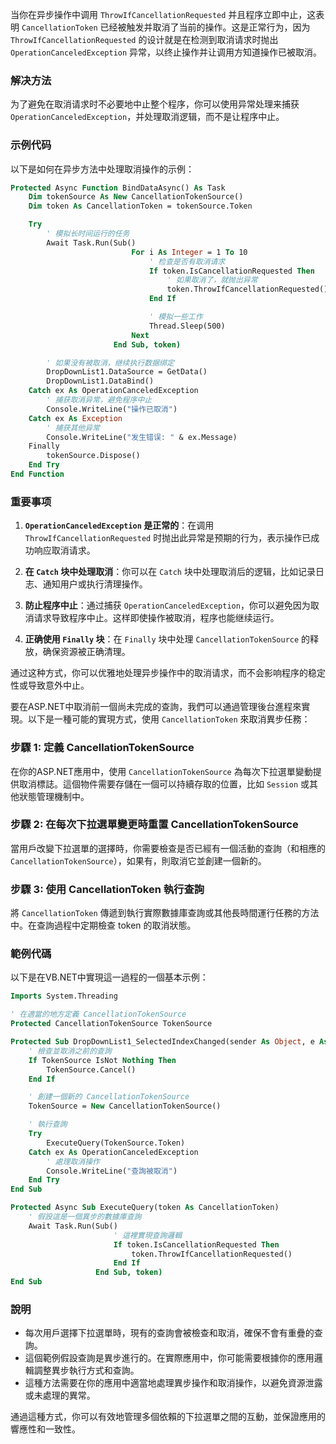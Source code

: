 当你在异步操作中调用 `ThrowIfCancellationRequested` 并且程序立即中止，这表明 `CancellationToken` 已经被触发并取消了当前的操作。这是正常行为，因为 `ThrowIfCancellationRequested` 的设计就是在检测到取消请求时抛出 `OperationCanceledException` 异常，以终止操作并让调用方知道操作已被取消。

### 解决方法
为了避免在取消请求时不必要地中止整个程序，你可以使用异常处理来捕获 `OperationCanceledException`，并处理取消逻辑，而不是让程序中止。

### 示例代码

以下是如何在异步方法中处理取消操作的示例：

```vb
Protected Async Function BindDataAsync() As Task
    Dim tokenSource As New CancellationTokenSource()
    Dim token As CancellationToken = tokenSource.Token

    Try
        ' 模拟长时间运行的任务
        Await Task.Run(Sub()
                           For i As Integer = 1 To 10
                               ' 检查是否有取消请求
                               If token.IsCancellationRequested Then
                                   ' 如果取消了，就抛出异常
                                   token.ThrowIfCancellationRequested()
                               End If

                               ' 模拟一些工作
                               Thread.Sleep(500)
                           Next
                       End Sub, token)

        ' 如果没有被取消，继续执行数据绑定
        DropDownList1.DataSource = GetData()
        DropDownList1.DataBind()
    Catch ex As OperationCanceledException
        ' 捕获取消异常，避免程序中止
        Console.WriteLine("操作已取消")
    Catch ex As Exception
        ' 捕获其他异常
        Console.WriteLine("发生错误: " & ex.Message)
    Finally
        tokenSource.Dispose()
    End Try
End Function
```

### 重要事项

1. **`OperationCanceledException` 是正常的**：在调用 `ThrowIfCancellationRequested` 时抛出此异常是预期的行为，表示操作已成功响应取消请求。

2. **在 `Catch` 块中处理取消**：你可以在 `Catch` 块中处理取消后的逻辑，比如记录日志、通知用户或执行清理操作。

3. **防止程序中止**：通过捕获 `OperationCanceledException`，你可以避免因为取消请求导致程序中止。这样即使操作被取消，程序也能继续运行。

4. **正确使用 `Finally` 块**：在 `Finally` 块中处理 `CancellationTokenSource` 的释放，确保资源被正确清理。

通过这种方式，你可以优雅地处理异步操作中的取消请求，而不会影响程序的稳定性或导致意外中止。


要在ASP.NET中取消前一個尚未完成的查詢，我們可以通過管理後台進程來實現。以下是一種可能的實現方式，使用 `CancellationToken` 來取消異步任務：

### 步驟 1: 定義 CancellationTokenSource

在你的ASP.NET應用中，使用 `CancellationTokenSource` 為每次下拉選單變動提供取消標誌。這個物件需要存儲在一個可以持續存取的位置，比如 `Session` 或其他狀態管理機制中。

### 步驟 2: 在每次下拉選單變更時重置 CancellationTokenSource

當用戶改變下拉選單的選擇時，你需要檢查是否已經有一個活動的查詢（和相應的 `CancellationTokenSource`），如果有，則取消它並創建一個新的。

### 步驟 3: 使用 CancellationToken 執行查詢

將 `CancellationToken` 傳遞到執行實際數據庫查詢或其他長時間運行任務的方法中。在查詢過程中定期檢查 token 的取消狀態。

### 範例代碼

以下是在VB.NET中實現這一過程的一個基本示例：

```vb
Imports System.Threading

' 在適當的地方定義 CancellationTokenSource
Protected CancellationTokenSource TokenSource

Protected Sub DropDownList1_SelectedIndexChanged(sender As Object, e As EventArgs)
    ' 檢查並取消之前的查詢
    If TokenSource IsNot Nothing Then
        TokenSource.Cancel()
    End If

    ' 創建一個新的 CancellationTokenSource
    TokenSource = New CancellationTokenSource()

    ' 執行查詢
    Try
        ExecuteQuery(TokenSource.Token)
    Catch ex As OperationCanceledException
        ' 處理取消操作
        Console.WriteLine("查詢被取消")
    End Try
End Sub

Protected Async Sub ExecuteQuery(token As CancellationToken)
    ' 假設這是一個異步的數據庫查詢
    Await Task.Run(Sub()
                       ' 這裡實現查詢邏輯
                       If token.IsCancellationRequested Then
                           token.ThrowIfCancellationRequested()
                       End If
                   End Sub, token)
End Sub
```

### 說明

- 每次用戶選擇下拉選單時，現有的查詢會被檢查和取消，確保不會有重疊的查詢。
- 這個範例假設查詢是異步進行的。在實際應用中，你可能需要根據你的應用邏輯調整異步執行方式和查詢。
- 這種方法需要在你的應用中適當地處理異步操作和取消操作，以避免資源泄露或未處理的異常。

通過這種方式，你可以有效地管理多個依賴的下拉選單之間的互動，並保證應用的響應性和一致性。